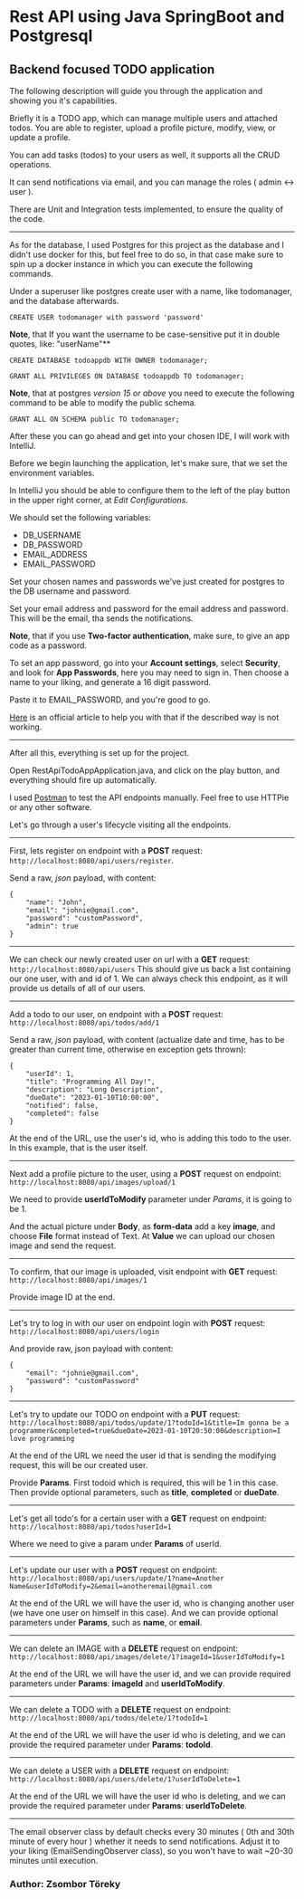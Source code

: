 # Rest API using Java SpringBoot and Postgresql

## Backend focused TODO application

The following description will guide you through the application and showing you it's capabilities.

Briefly it is a TODO app, which can manage multiple users and attached todos. You are able to register, upload a profile picture, modify, view, or update a profile.

You can add tasks (todos) to your users as well, it supports all the CRUD operations.

It can send notifications via email, and you can manage the roles ( admin <-> user ).

There are Unit and Integration tests implemented, to ensure the quality of the code.

---
As for the database, I used Postgres for this project as the database and I didn't use docker for this, but feel free to do so,
in that case make sure to spin up a docker instance in which you can execute the following commands.

Under a superuser like postgres create user with a name, like todomanager, and the database afterwards.

`CREATE USER todomanager with password 'password'`

**Note**, that If you want the username to be case-sensitive put it in double quotes, like: "userName"**

`CREATE DATABASE todoappdb WITH OWNER todomanager;`

`GRANT ALL PRIVILEGES ON DATABASE todoappdb TO todomanager;`

**Note**, that at postgres *version 15 or above* you need to execute the following command to be able to modify the public schema.

`GRANT ALL ON SCHEMA public TO todomanager;`

After these you can go ahead and get into your chosen IDE, I will work with IntelliJ.

Before we begin launching the application, let's make sure, that we set the environment variables.

In IntelliJ you should be able to configure them to the left of the play button in the upper right corner, at *Edit Configurations*.

We should set the following variables:

- DB_USERNAME
- DB_PASSWORD
- EMAIL_ADDRESS
- EMAIL_PASSWORD

Set your chosen names and passwords we've just created for postgres to the DB username and password.

Set your email address and password for the email address and password. This will be the email, tha sends the notifications.

**Note**, that if you use **Two-factor authentication**, make sure, to give an app code as a password.

To set an app password, go into your **Account settings**, select **Security**, and  look for **App Passwords**, here you may need to sign in.
Then choose a name to your liking, and generate a 16 digit password. 

Paste it to EMAIL_PASSWORD, and you're good to go.

[Here](https://support.google.com/accounts/answer/185833?hl=en) is an official article to help you with that if the described way is not working.

---

After all this, everything is set up for the project.

Open RestApiTodoAppApplication.java, and click on the play button, and everything should fire up automatically.

I used [Postman](https://www.postman.com/downloads/) to test the API endpoints manually. 
Feel free to use HTTPie or any other software.

Let's go through a user's lifecycle visiting all the endpoints.

---

First, lets register on endpoint with a **POST** request: `http://localhost:8080/api/users/register`.

Send a raw, _json_ payload, with content: 
```
{
    "name": "John",
    "email": "johnie@gmail.com",
    "password": "customPassword",
    "admin": true
}
```

---

We can check our newly created user on url with a **GET** request: `http://localhost:8080/api/users`
This should give us back a list containing our one user, with and id of 1.
We can always check this endpoint, as it will provide us details of all of our users.

---

Add a todo to our user, on endpoint with a **POST** request: `http://localhost:8080/api/todos/add/1`

Send a raw, _json_ payload, with content (actualize date and time, has to be greater than current time, otherwise en exception gets thrown): 
```
{
    "userId": 1,
    "title": "Programming All Day!",
    "description": "Long Description",
    "dueDate": "2023-01-10T10:00:00",
    "notified": false,
    "completed": false
}
```

At the end of the URL, use the user's id, who is adding this todo to the user. In this example, that is the user itself.

---

Next add a profile picture to the user, using a **POST** request on endpoint: `http://localhost:8080/api/images/upload/1`

We need to provide **userIdToModify** parameter under _Params_, it is going to be 1.

And the actual picture under **Body**, as **form-data** add a key **image**, and choose **File** format instead of Text. At **Value** we can upload our chosen image and send the request.

---

To confirm, that our image is uploaded, visit endpoint with **GET** request: `http://localhost:8080/api/images/1`

Provide image ID at the end.

---

Let's try to log in with our user on endpoint login with **POST** request: `http://localhost:8080/api/users/login`

And provide raw, json payload with content:
```
{
    "email": "johnie@gmail.com",
    "password": "customPassword"
}
```

---

Let's try to update our TODO on endpoint with a **PUT** request: `http://localhost:8080/api/todos/update/1?todoId=1&title=Im gonna be a programmer&completed=true&dueDate=2023-01-10T20:50:00&description=I love programming`

At the end of the URL we need the user id that is sending the modifying request, this  will be our created user.

Provide **Params**. First todoid which is required, this will be 1 in this case. Then provide optional parameters, such as **title**, **completed** or **dueDate**.

---

Let's get all todo's for a certain user with a **GET** request on endpoint: `http://localhost:8080/api/todos?userId=1`

Where we need to give a param under **Params** of userId.

---

Let's update our user with a **POST** request on endpoint: `http://localhost:8080/api/users/update/1?name=Another Name&userIdToModify=2&email=anotheremail@gmail.com`

At the end of the URL we will have the user id, who is changing another user (we have one user on himself in this case).
And we can provide optional parameters under **Params**, such as **name**, or **email**.

---

We can delete an IMAGE with a **DELETE** request on endpoint: `http://localhost:8080/api/images/delete/1?imageId=1&userIdToModify=1`

At the end of the URL we will have the user id, and we can provide required parameters under **Params**: **imageId** and **userIdToModify**.

---

We can delete a TODO with a **DELETE** request on endpoint: `http://localhost:8080/api/todos/delete/1?todoId=1`

At the end of the URL we will have the user id who is deleting, and we can provide the required parameter under **Params**: **todoId**.

---

We can delete a USER with a **DELETE** request on endpoint: `http://localhost:8080/api/users/delete/1?userIdToDelete=1`

At the end of the URL we will have the user id who is deleting, and we can provide the required parameter under **Params**: **userIdToDelete**.

---

The email observer class by default checks every 30 minutes ( 0th and 30th minute of every hour ) whether it needs to send notifications.
Adjust it to your liking (EmailSendingObserver class), so you won't have to wait ~20-30 minutes until execution. 

### Author: Zsombor Töreky

